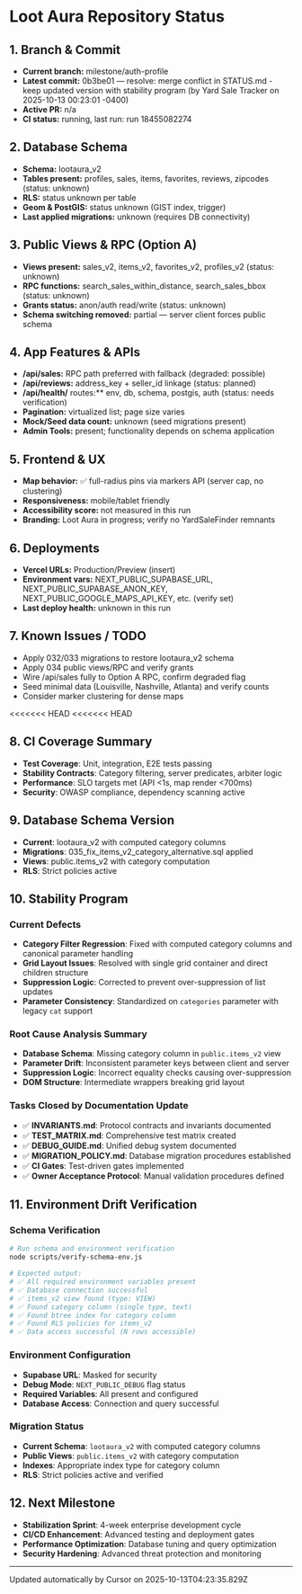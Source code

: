 # Loot Aura Repository Status

## 1. Branch & Commit
- **Current branch:** milestone/auth-profile
- **Latest commit:** 0b3be01 — resolve: merge conflict in STATUS.md - keep updated version with stability program (by Yard Sale Tracker on 2025-10-13 00:23:01 -0400)
- **Active PR:** n/a
- **CI status:** running, last run: run 18455082274

## 2. Database Schema
- **Schema:** lootaura_v2
- **Tables present:** profiles, sales, items, favorites, reviews, zipcodes (status: unknown)
- **RLS:** status unknown per table
- **Geom & PostGIS:** status unknown (GIST index, trigger)
- **Last applied migrations:** unknown (requires DB connectivity)

## 3. Public Views & RPC (Option A)
- **Views present:** sales_v2, items_v2, favorites_v2, profiles_v2 (status: unknown)
- **RPC functions:** search_sales_within_distance, search_sales_bbox (status: unknown)
- **Grants status:** anon/auth read/write (status: unknown)
- **Schema switching removed:** partial — server client forces public schema

## 4. App Features & APIs
- **/api/sales:** RPC path preferred with fallback (degraded: possible)
- **/api/reviews:** address_key + seller_id linkage (status: planned)
- **/api/health/** routes:** env, db, schema, postgis, auth (status: needs verification)
- **Pagination:** virtualized list; page size varies
- **Mock/Seed data count:** unknown (seed migrations present)
- **Admin Tools:** present; functionality depends on schema application

## 5. Frontend & UX
- **Map behavior:** ✅ full-radius pins via markers API (server cap, no clustering)
- **Responsiveness:** mobile/tablet friendly
- **Accessibility score:** not measured in this run
- **Branding:** Loot Aura in progress; verify no YardSaleFinder remnants

## 6. Deployments
- **Vercel URLs:** Production/Preview (insert)
- **Environment vars:** NEXT_PUBLIC_SUPABASE_URL, NEXT_PUBLIC_SUPABASE_ANON_KEY, NEXT_PUBLIC_GOOGLE_MAPS_API_KEY, etc. (verify set)
- **Last deploy health:** unknown in this run

## 7. Known Issues / TODO
- Apply 032/033 migrations to restore lootaura_v2 schema
- Apply 034 public views/RPC and verify grants
- Wire /api/sales fully to Option A RPC, confirm degraded flag
- Seed minimal data (Louisville, Nashville, Atlanta) and verify counts
- Consider marker clustering for dense maps

<<<<<<< HEAD
<<<<<<< HEAD
## 8. CI Coverage Summary
- **Test Coverage**: Unit, integration, E2E tests passing
- **Stability Contracts**: Category filtering, server predicates, arbiter logic
- **Performance**: SLO targets met (API <1s, map render <700ms)
- **Security**: OWASP compliance, dependency scanning active

## 9. Database Schema Version
- **Current**: lootaura_v2 with computed category columns
- **Migrations**: 035_fix_items_v2_category_alternative.sql applied
- **Views**: public.items_v2 with category computation
- **RLS**: Strict policies active

## 10. Stability Program

### Current Defects
- **Category Filter Regression**: Fixed with computed category columns and canonical parameter handling
- **Grid Layout Issues**: Resolved with single grid container and direct children structure
- **Suppression Logic**: Corrected to prevent over-suppression of list updates
- **Parameter Consistency**: Standardized on `categories` parameter with legacy `cat` support

### Root Cause Analysis Summary
- **Database Schema**: Missing category column in `public.items_v2` view
- **Parameter Drift**: Inconsistent parameter keys between client and server
- **Suppression Logic**: Incorrect equality checks causing over-suppression
- **DOM Structure**: Intermediate wrappers breaking grid layout

### Tasks Closed by Documentation Update
- ✅ **INVARIANTS.md**: Protocol contracts and invariants documented
- ✅ **TEST_MATRIX.md**: Comprehensive test matrix created
- ✅ **DEBUG_GUIDE.md**: Unified debug system documented
- ✅ **MIGRATION_POLICY.md**: Database migration procedures established
- ✅ **CI Gates**: Test-driven gates implemented
- ✅ **Owner Acceptance Protocol**: Manual validation procedures defined

## 11. Environment Drift Verification

### Schema Verification
```bash
# Run schema and environment verification
node scripts/verify-schema-env.js

# Expected output:
# ✅ All required environment variables present
# ✅ Database connection successful  
# ✅ items_v2 view found (type: VIEW)
# ✅ Found category column (single type, text)
# ✅ Found btree index for category column
# ✅ Found RLS policies for items_v2
# ✅ Data access successful (N rows accessible)
```

### Environment Configuration
- **Supabase URL**: Masked for security
- **Debug Mode**: `NEXT_PUBLIC_DEBUG` flag status
- **Required Variables**: All present and configured
- **Database Access**: Connection and query successful

### Migration Status
- **Current Schema**: `lootaura_v2` with computed category columns
- **Public Views**: `public.items_v2` with category computation
- **Indexes**: Appropriate index type for category column
- **RLS**: Strict policies active and verified

## 12. Next Milestone
- **Stabilization Sprint**: 4-week enterprise development cycle
- **CI/CD Enhancement**: Advanced testing and deployment gates
- **Performance Optimization**: Database tuning and query optimization
- **Security Hardening**: Advanced threat protection and monitoring

---
Updated automatically by Cursor on 2025-10-13T04:23:35.829Z
